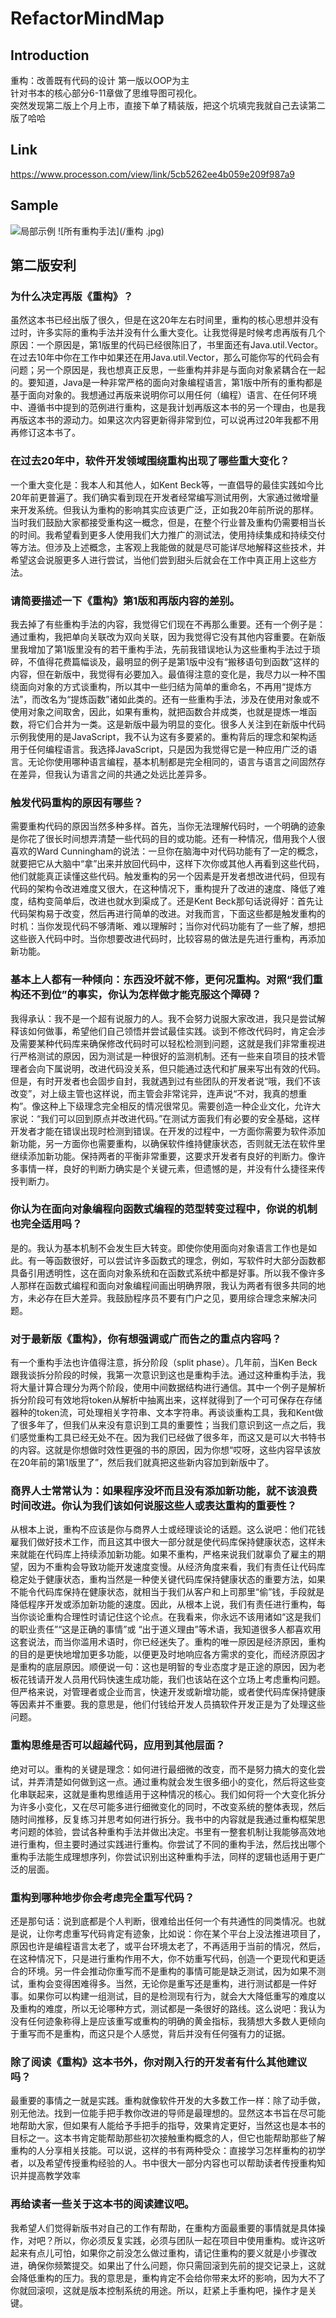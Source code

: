 # RefactorMindMap

## Introduction
重构：改善既有代码的设计    第一版以OOP为主    
针对书本的核心部分6-11章做了思维导图可视化。     
突然发现第二版上个月上市，直接下单了精装版，把这个坑填完我就自己去读第二版了哈哈    

## Link

https://www.processon.com/view/link/5cb5262ee4b059e209f987a9

## Sample

![局部示例](/重构.jpg)
![所有重构手法](/重构 .jpg)

## 第二版安利

### 为什么决定再版《重构》？
虽然这本书已经出版了很久，但是在这20年左右时间里，重构的核心思想并没有过时，许多实际的重构手法并没有什么重大变化。让我觉得是时候考虑再版有几个原因：一个原因是，第1版里的代码已经很陈旧了，书里面还有Java.util.Vector。在过去10年中你在工作中如果还在用Java.util.Vector，那么可能你写的代码会有问题；另一个原因是，我也想真正反思，一些重构并非是与面向对象紧耦合在一起的。要知道，Java是一种非常严格的面向对象编程语言，第1版中所有的重构都是基于面向对象的。我想通过再版来说明你可以用任何（编程）语言、在任何环境中、遵循书中提到的范例进行重构，这是我计划再版这本书的另一个理由，也是我再版这本书的源动力。如果这次内容更新得非常到位，可以说再过20年我都不用再修订这本书了。
### 在过去20年中，软件开发领域围绕重构出现了哪些重大变化？
一个重大变化是：我本人和其他人，如Kent Beck等，一直倡导的最佳实践如今比20年前更普遍了。我们确实看到现在开发者经常编写测试用例，大家通过微增量来开发系统。但我认为重构的影响其实应该更广泛，正如我20年前所说的那样。当时我们鼓励大家都接受重构这一概念，但是，在整个行业普及重构仍需要相当长的时间。我希望看到更多人使用我们大力推广的测试法，使用持续集成和持续交付等方法。但涉及上述概念，主客观上我能做的就是尽可能详尽地解释这些技术，并希望这会说服更多人进行尝试，当他们尝到甜头后就会在工作中真正用上这些方法。
### 请简要描述一下《重构》第1版和再版内容的差别。
我去掉了有些重构手法的内容，我觉得它们现在不再那么重要。还有一个例子是：通过重构，我把单向关联改为双向关联，因为我觉得它没有其他内容重要。在新版里我增加了第1版里没有的若干重构手法，先前我错误地认为这些重构手法过于琐碎，不值得花费篇幅谈及，最明显的例子是第1版中没有“搬移语句到函数”这样的内容，但在新版中，我觉得有必要加入。最值得注意的变化是，我尽力以一种不围绕面向对象的方式谈重构，所以其中一些归结为简单的重命名，不再用“提炼方法”，而改名为“提炼函数”诸如此类的。还有一些重构手法，涉及在使用对象或不使用对象之间取舍，因此，如果有重构，就把函数合并成类，也就是提炼一堆函数，将它们合并为一类。这是新版中最为明显的变化。很多人关注到在新版中代码示例我使用的是JavaScript，我不认为这有多要紧的。重构背后的理念和架构适用于任何编程语言。我选择JavaScript，只是因为我觉得它是一种应用广泛的语言。无论你使用哪种语言编程，基本机制都是完全相同的，语言与语言之间固然存在差异，但我认为语言之间的共通之处远比差异多。
### 触发代码重构的原因有哪些？
需要重构代码的原因当然多种多样。首先，当你无法理解代码时，一个明确的迹象是你花了很长时间想弄清楚一些代码的目的或功能。还有一种情况，借用我个人很喜欢的Ward Cunningham的说法：一旦你在脑海中对代码功能有了一定的概念，就要把它从大脑中“拿”出来并放回代码中，这样下次你或其他人再看到这些代码，他们就能真正读懂这些代码。触发重构的另一个因素是开发者想改进代码，但现有代码的架构令改进难度又很大，在这种情况下，重构提升了改进的速度、降低了难度，结构变简单后，改进也就水到渠成了。还是Kent Beck那句话说得好：首先让代码架构易于改变，然后再进行简单的改进。对我而言，下面这些都是触发重构的时机：当你发现代码不够清晰、难以理解时；当你对代码功能有了一些了解，想把这些嵌入代码中时。当你想要改进代码时，比较容易的做法是先进行重构，再添加新功能。
### 基本上人都有一种倾向：东西没坏就不修，更何况重构。对照“我们重构还不到位”的事实，你认为怎样做才能克服这个障碍？
我得承认：我不是一个超有说服力的人。我不会努力说服大家改进，我只是尝试解释该如何做事，希望他们自己领悟并尝试最佳实践。谈到不修改代码时，肯定会涉及需要某种代码库来确保修改代码时可以轻松检测到问题，这就是我们非常重视进行严格测试的原因，因为测试是一种很好的监测机制。还有一些来自项目的技术管理者会向下属说明，改进代码没关系，但只能通过迭代和扩展来写出有效的代码。但是，有时开发者也会固步自封，我就遇到过有些团队的开发者说“哦，我们不该改变”，对上级主管也这样说，而主管会非常诧异，连声说“不对，我真的想重构”。像这种上下级理念完全相反的情况很常见。需要创造一种企业文化，允许大家说：“我们可以回到原点并改进代码。”在测试方面我们有必要的安全基础，这样开发者才能在错误出现时检测到错误。在开发的过程中，一方面你需要为软件添加新功能，另一方面你也需要重构，以确保软件维持健康状态，否则就无法在软件里继续添加新功能。保持两者的平衡非常重要，这要求开发者有良好的判断力。像许多事情一样，良好的判断力确实是个关键元素，但遗憾的是，并没有什么捷径来传授判断力。
### 你认为在面向对象编程向函数式编程的范型转变过程中，你说的机制也完全适用吗？
是的。我认为基本机制不会发生巨大转变。即使你使用面向对象语言工作也是如此。有一等函数很好，可以尝试许多函数式的理念，例如，写软件时大部分函数都具备引用透明性，这在面向对象系统和在函数式系统中都是好事。所以我不像许多人那样在函数式编程和面向对象编程间画出明确界限，我认为两者有很多共同的地方，未必存在巨大差异。我鼓励程序员不要有门户之见，要用综合理念来解决问题。
### 对于最新版《重构》，你有想强调或广而告之的重点内容吗？
有一个重构手法也许值得注意，拆分阶段（split phase）。几年前，当Ken Beck跟我谈拆分阶段的时候，我第一次意识到这也是重构手法。通过这种重构手法，我将大量计算合理分为两个阶段，使用中间数据结构进行通信。其中一个例子是解析拆分阶段可有效地将token从解析中抽离出来，这样就得到了一个可可保存在存储器种的token流，可处理相关字符串、文本字符串。再谈谈重构工具，我和Kent做了很多年了，但我们从来没有意识到工具的重要性；当我们意识到这一点之后，我们感觉重构工具已经无处不在。因为我们已经做了很多年，而这又是可以大书特书的内容。这就是你想做时效性更强的书的原因，因为你想“哎呀，这些内容早该放在20年前的第1版里了”，然后我们就真把这些新内容加到新版中了。
### 商界人士常常认为：如果程序没坏而且没有添加新功能，就不该浪费时间改进。你认为我们该如何说服这些人或表达重构的重要性？
从根本上说，重构不应该是你与商界人士或经理谈论的话题。这么说吧：他们花钱雇我们做好技术工作，而且这其中很大一部分就是使代码库保持健康状态，这样未来就能在代码库上持续添加新功能。如果不重构，严格来说我们就辜负了雇主的期望，因为不重构会导致功能开发速度变慢。从经济角度来看，我们有责任让代码库稳定处于健康状态，重构当然是一种使关键代码库保持健康状态的重要方法，如果不能令代码库保持在健康状态，就相当于我们从客户和上司那里“偷”钱，手段就是降低程序开发或添加新功能的速度。因此，从根本上说，我们有责任进行重构，每当你谈论重构合理性时请记住这个论点。在我看来，你永远不该用诸如“这是我们的职业责任”“这是正确的事情”或 “出于道义理由”等术语，我知道很多人都喜欢用这套说法，而当你滥用术语时，你已经迷失了。重构的唯一原因是经济原因，重构的目的是更快地增加更多功能，以便更及时地响应各方需求的变化，而经济原因才是重构的底层原因。顺便说一句：这也是明智的专业态度才是正途的原因，因为老板花钱请开发人员用代码快速生成功能，我们也该站在这个立场上考虑重构问题。但严格来说，对管理者或企业而言，快速开发或新增功能，或者使代码库保持健康等因素并不重要。我的意思是，他们付钱给开发人员搞软件开发正是为了处理这些问题。
### 重构思维是否可以超越代码，应用到其他层面？
绝对可以。重构的关键是理念：如何进行最细微的改变，而不是努力搞大的变化尝试，并弄清楚如何做到这一点。通过重构就会发生很多细小的变化，然后将这些变化串联起来，这就是重构思维适用于这种情况的核心。我们如何将一个大变化拆分为许多小变化，又在尽可能多进行细微变化的同时，不改变系统的整体表现，然后随时间推移，反复练习并思考如何进行拆分。我书中的内容就是我通过重构框架思考问题的体验，尝试各种重构手法并做出决定。书里有一整套机制让我能够高效地进行重构，但主要时通过实践进行重构。你尝试了不同的重构手法，然后找出哪个重构手法能生成理想序列，你尝试识别出这种重构手法，同样的逻辑也适用于更广泛的层面。
### 重构到哪种地步你会考虑完全重写代码？
还是那句话：说到底都是个人判断，很难给出任何一个有共通性的同类情况。也就是说，让你考虑重写代码肯定有迹象，比如说：你在某个平台上没法推进项目了，原因也许是编程语言太老了，或平台环境太老了，不再适用于当前的情况，然后，在这种情况下，只是进行重构作用不大，你不妨重写代码，创造一个更现代和更适合的环境。另一件会推动你重写而不是重构的事情可能是缺乏测试，因为如果不测试，重构会变得困难得多。当然，无论你是重写还是重构，进行测试都是一件好事。如果你可以构建一组测试，目的是检测现有行为，就会大大降低重写的难度以及重构的难度，所以无论哪种方式，测试都是一条很好的路线。这么说吧：我认为没有任何迹象称得上是应该重写或重构的明确的黄金指标，我猜想大多数人更倾向于重写而不是重构，而这只是个人感觉，背后并没有任何强有力的证据。
### 除了阅读《重构》这本书外，你对刚入行的开发者有什么其他建议吗？
最重要的事情之一就是实践。重构就像软件开发的大多数工作一样：除了动手做，别无他法。找到一位能手把手教你改进的导师是最理想的。显然这本书旨在尽可能地帮助大家，但如果有人能给予手把手的指导，效果肯定更好，当然这也是本书的目标之一。这本书肯定能帮助那些初次接触重构概念的人，但它也能帮助那些了解重构的人分享相关技能。可以说，这样的书有两种受众：直接学习怎样重构的初学者，以及希望传授重构经验的人。书中很大一部分内容也可以帮助读者传授重构知识并提高教学效率
### 再给读者一些关于这本书的阅读建议吧。
我希望人们觉得新版书对自己的工作有帮助，在重构方面最重要的事情就是具体操作，对吧？所以，你必须反复实践，必须与团队一起在项目中使用重构。或许这听起来有点儿可怕，如果你之前没怎么做过重构，请记住重构的要义就是小步骤改进，确保你频繁提交。如果出了什么问题，你只需回滚到先前的提交记录上，这就会降低重构的压力。我的意思是，重构肯定不会给你带来太坏的影响，因为大不了你就回滚呗，这就是版本控制系统的用途。所以，赶紧上手重构吧，操作才是关键。
